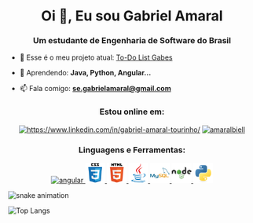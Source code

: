 <h1 align="center">Oi 👋, Eu sou Gabriel Amaral</h1>
<h3 align="center">Um estudante de Engenharia de Software do Brasil</h3>

- 🔭 Esse é o meu projeto atual: [To-Do List Gabes](https://github.com/Amaral-Gabriel/To-Do-List-Gabes)

- 🌱 Aprendendo: **Java, Python, Angular...**

- 📫 Fala comigo: **se.gabrielamaral@gmail.com**

<h3 align="center">Estou online em:</h3>
<p align="center">
<a href="https://www.linkedin.com/in/gabriel-amaral-tourinho/" target="blank"><img align="center" src="https://raw.githubusercontent.com/rahuldkjain/github-profile-readme-generator/master/src/images/icons/Social/linked-in-alt.svg" alt="https://www.linkedin.com/in/gabriel-amaral-tourinho/" height="30" width="40" /></a>
<a href="https://instagram.com/amaralbiell" target="blank"><img align="center" src="https://raw.githubusercontent.com/rahuldkjain/github-profile-readme-generator/master/src/images/icons/Social/instagram.svg" alt="amaralbiell" height="30" width="40" /></a>
</p>

<h3 align="center">Linguagens e Ferramentas:</h3>
<p align="center"> <a href="https://angular.io" target="_blank" rel="noreferrer"> <img src="https://angular.io/assets/images/logos/angular/angular.svg" alt="angular" width="40" height="40"/> </a> <a href="https://www.w3schools.com/css/" target="_blank" rel="noreferrer"> <img src="https://raw.githubusercontent.com/devicons/devicon/master/icons/css3/css3-original-wordmark.svg" alt="css3" width="40" height="40"/> </a> <a href="https://www.w3.org/html/" target="_blank" rel="noreferrer"> <img src="https://raw.githubusercontent.com/devicons/devicon/master/icons/html5/html5-original-wordmark.svg" alt="html5" width="40" height="40"/> </a> <a href="https://www.java.com" target="_blank" rel="noreferrer"> <img src="https://raw.githubusercontent.com/devicons/devicon/master/icons/java/java-original.svg" alt="java" width="40" height="40"/> </a> <a href="https://www.mysql.com/" target="_blank" rel="noreferrer"> <img src="https://raw.githubusercontent.com/devicons/devicon/master/icons/mysql/mysql-original-wordmark.svg" alt="mysql" width="40" height="40"/> </a> <a href="https://nodejs.org" target="_blank" rel="noreferrer"> <img src="https://raw.githubusercontent.com/devicons/devicon/master/icons/nodejs/nodejs-original-wordmark.svg" alt="nodejs" width="40" height="40"/> </a> <a href="https://www.python.org" target="_blank" rel="noreferrer"> <img src="https://raw.githubusercontent.com/devicons/devicon/master/icons/python/python-original.svg" alt="python" width="40" height="40"/> </a> </p>



![snake animation](https://github.com/amaral-gabriel/amaral-gabriel/blob/output/github-contribution-grid-snake2.svg)



![Top Langs](https://github-readme-stats.vercel.app/api/top-langs/?username=amaral-gabriel&layout=compact)
